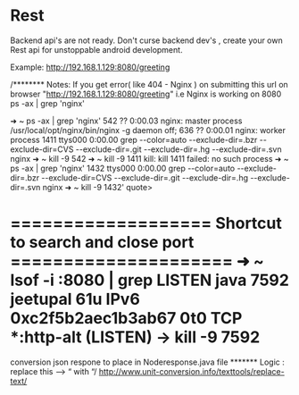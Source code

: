 # Rest
Backend api's are not ready. Don't curse backend dev's , create your own Rest api for unstoppable android development.

Example:
http://192.168.1.129:8080/greeting

/********
Notes:
If you get error( like 404 - Nginx ) on submitting this url on browser "http://192.168.1.129:8080/greeting" 
i.e Nginx is working on 8080
 ps -ax | grep 'nginx'

➜  ~ ps -ax | grep 'nginx'
  542 ??         0:00.03 nginx: master process /usr/local/opt/nginx/bin/nginx -g daemon off;
  636 ??         0:00.01 nginx: worker process
 1411 ttys000    0:00.00 grep --color=auto --exclude-dir=.bzr --exclude-dir=CVS --exclude-dir=.git --exclude-dir=.hg --exclude-dir=.svn nginx
➜  ~ kill -9 542
➜  ~ kill -9 1411
kill: kill 1411 failed: no such process
➜  ~ ps -ax | grep 'nginx'
 1432 ttys000    0:00.00 grep --color=auto --exclude-dir=.bzr --exclude-dir=CVS --exclude-dir=.git --exclude-dir=.hg --exclude-dir=.svn nginx
➜  ~ kill -9 1432'
quote>

=================== Shortcut to search and close port =====================
➜  ~ lsof -i :8080 | grep LISTEN
java    7592 jeetupal   61u  IPv6 0xc2f5b2aec1b3ab67      0t0  TCP *:http-alt (LISTEN)
-> kill -9 7592
============================================================

conversion json respone to place in Noderesponse.java file
******* Logic : replace this —> “  with “/
http://www.unit-conversion.info/texttools/replace-text/
